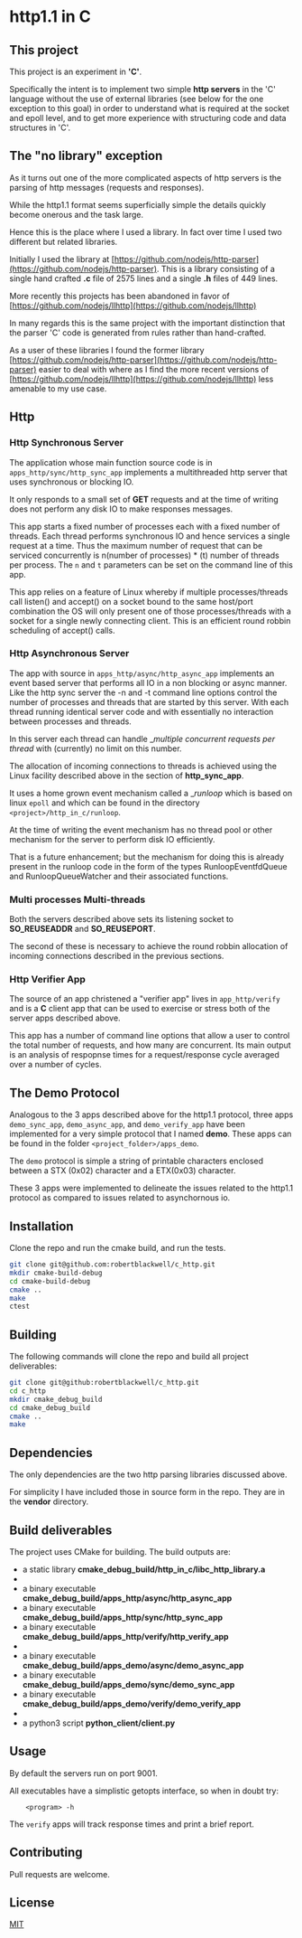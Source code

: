 # http1.1 in C

## This project

This project is an experiment in __'C'__. 

Specifically the intent is to implement two simple __http servers__
in the 'C' language without the use of external libraries (see below for the one exception to this goal)
in order to understand what is required at the socket and epoll level, and to get more experience with
structuring code and data structures in 'C'.

## The "no library" exception

As it turns out one of the more complicated aspects of http servers is the parsing of http messages
(requests and responses).

While the http1.1 format seems superficially simple the details quickly become onerous and the task large.

Hence this is the place where I used a library. In fact over time I used two different but related libraries.

Initially I used the library at [https://github.com/nodejs/http-parser](https://github.com/nodejs/http-parser).
This is a library consisting of a single hand crafted __.c__ file of 2575 lines and a single __.h__ files of 449 lines.

More recently this projects has been abandoned in favor of [https://github.com/nodejs/llhttp](https://github.com/nodejs/llhttp)

In many regards this is the same project with the important distinction that the parser 'C' code is generated from 
rules rather than hand-crafted.

As a user of these libraries I found the former library [https://github.com/nodejs/http-parser](https://github.com/nodejs/http-parser)
easier to deal with where as I find the more recent versions of [https://github.com/nodejs/llhttp](https://github.com/nodejs/llhttp)
less amenable to my use case.

## Http 

### Http Synchronous Server

The application whose main function source code is in  `apps_http/sync/http_sync_app` implements a 
multithreaded http server that uses synchronous or blocking IO.

It only responds to a small set of __GET__ requests and at the time of writing does not perform
any disk IO to make responses messages.

This app starts a fixed number of processes each with a fixed number of threads. Each thread performs synchronous IO 
and hence services a single request at a time. Thus the maximum number of request that can be serviced 
concurrently is n(number of processes) * (t) number of threads per process. The `n` and `t` parameters
can be set on the command line of this app. 

This app relies on a feature of Linux whereby if multiple processes/threads call listen() and accept() on a socket
bound to the same host/port combination the OS will only present one of those processes/threads with a socket for a
single newly connecting client. This is an efficient round robbin scheduling of accept() calls.

### Http Asynchronous Server

The app with source in `apps_http/async/http_async_app` implements an event based server that performs all IO
in a non blocking or async manner. Like the http sync server the -n and -t command line options control
the number of processes and threads that are started by this server. With each thread running identical server
code and with essentially no interaction between processes and threads.

In this server each thread can handle __multiple concurrent requests per thread_ with (currently) no limit on 
this number. 

The allocation of incoming connections to threads is achieved using the Linux facility described above in
the section of __http_sync_app__.

It uses a home grown event mechanism called a __runloop_ which is based on linux `epoll` and which can be found in the 
directory `<project>/http_in_c/runloop`.

At the time of writing the event mechanism has no thread pool or other mechanism for the server to perform
disk IO efficiently. 

That is a future enhancement; but the mechanism for doing this is already present in the runloop code
in the form of the types RunloopEventfdQueue and RunloopQueueWatcher and their associated functions.

### Multi processes Multi-threads

Both the servers described above sets its listening socket to __SO_REUSEADDR__ and __SO_REUSEPORT__.

The second of these is necessary to achieve the round robbin allocation of incoming connections described
in the previous sections.

### Http Verifier App

The source of an app christened a "verifier app" lives in `app_http/verify` and is a __C__ client app that can be 
used to exercise or stress both of the server apps described above. 

This app has a number of command line options that allow a user to control the total number of requests,
and how many are concurrent. Its main output is an analysis of respopnse times for a request/response cycle
averaged over a number of cycles.

## The Demo Protocol
 
Analogous to the 3 apps described above for the http1.1 protocol, three apps `demo_sync_app`, `demo_async_app`, and
`demo_verify_app` have been implemented for a very simple protocol that I named __demo__. These apps can be found
in the folder `<project_folder>/apps_demo`.

The `demo` protocol is simple a string of printable characters enclosed between a STX (0x02) character and a ETX(0x03)
character.

These 3 apps were implemented to delineate the issues related to the http1.1 protocol as compared to
issues related to asynchornous io. 

## Installation

Clone the repo and run the cmake build, and run the tests.

```bash
git clone git@github.com:robertblackwell/c_http.git
mkdir cmake-build-debug
cd cmake-build-debug
cmake ..
make
ctest
```
## Building

The following commands will clone the repo and build all project deliverables:

```bash
git clone git@github:robertblackwell/c_http.git
cd c_http
mkdir cmake_debug_build
cd cmake_debug_build
cmake ..
make
```
## Dependencies

The only dependencies are the two http parsing libraries discussed above.

For simplicity I have included those in source form in the repo. They are in the __vendor__
directory.

## Build deliverables

The project uses CMake for building. The build outputs are:

-   a static library    __cmake_debug_build/http_in_c/libc_http_library.a__
- 
-   a binary executable __cmake_debug_build/apps_http/async/http_async_app__ 
-   a binary executable __cmake_debug_build/apps_http/sync/http_sync_app__
-   a binary executable __cmake_debug_build/apps_http/verify/http_verify_app__
-   
-   a binary executable __cmake_debug_build/apps_demo/async/demo_async_app__ 
-   a binary executable __cmake_debug_build/apps_demo/sync/demo_sync_app__
-   a binary executable __cmake_debug_build/apps_demo/verify/demo_verify_app__
-   
-   a python3 script    __python_client/client.py__ 

## Usage 

By default the servers run on port 9001.

All executables have a simplistic getopts interface, so when in doubt try:

```
    <program> -h
```

The `verify` apps will track response times and print a brief report. 


## Contributing
Pull requests are welcome.

## License
[MIT](https://choosealicense.com/licenses/mit/)